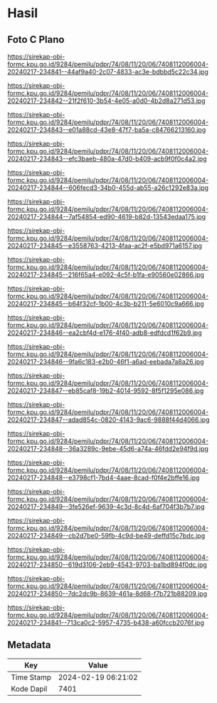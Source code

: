 # Hasil

## Foto C Plano

https://sirekap-obj-formc.kpu.go.id/9284/pemilu/pdpr/74/08/11/20/06/7408112006004-20240217-234841--44af9a40-2c07-4833-ac3e-bdbbd5c22c34.jpg

https://sirekap-obj-formc.kpu.go.id/9284/pemilu/pdpr/74/08/11/20/06/7408112006004-20240217-234842--21f2f610-3b54-4e05-a0d0-4b2d8a271d53.jpg

https://sirekap-obj-formc.kpu.go.id/9284/pemilu/pdpr/74/08/11/20/06/7408112006004-20240217-234843--e01a88cd-43e8-47f7-ba5a-c84766213160.jpg

https://sirekap-obj-formc.kpu.go.id/9284/pemilu/pdpr/74/08/11/20/06/7408112006004-20240217-234843--efc3baeb-480a-47d0-b409-acb9f0f0c4a2.jpg

https://sirekap-obj-formc.kpu.go.id/9284/pemilu/pdpr/74/08/11/20/06/7408112006004-20240217-234844--606fecd3-34b0-455d-ab55-a26c1292e83a.jpg

https://sirekap-obj-formc.kpu.go.id/9284/pemilu/pdpr/74/08/11/20/06/7408112006004-20240217-234844--7af54854-ed90-4619-b82d-13543edaa175.jpg

https://sirekap-obj-formc.kpu.go.id/9284/pemilu/pdpr/74/08/11/20/06/7408112006004-20240217-234845--e3558763-4213-4faa-ac2f-e5bd971a6157.jpg

https://sirekap-obj-formc.kpu.go.id/9284/pemilu/pdpr/74/08/11/20/06/7408112006004-20240217-234845--216f65a4-e092-4c5f-b1fa-e90560e02866.jpg

https://sirekap-obj-formc.kpu.go.id/9284/pemilu/pdpr/74/08/11/20/06/7408112006004-20240217-234845--b64f32cf-1b00-4c3b-b211-5e6010c9a666.jpg

https://sirekap-obj-formc.kpu.go.id/9284/pemilu/pdpr/74/08/11/20/06/7408112006004-20240217-234846--ea2cbf4d-e176-4f40-adb8-edfdcd1f62b9.jpg

https://sirekap-obj-formc.kpu.go.id/9284/pemilu/pdpr/74/08/11/20/06/7408112006004-20240217-234846--9fa6c183-e2b0-46f1-a6ad-eebada7a8a26.jpg

https://sirekap-obj-formc.kpu.go.id/9284/pemilu/pdpr/74/08/11/20/06/7408112006004-20240217-234847--eb85caf8-19b2-4014-9592-8f5f1295e086.jpg

https://sirekap-obj-formc.kpu.go.id/9284/pemilu/pdpr/74/08/11/20/06/7408112006004-20240217-234847--adad854c-0820-4143-9ac6-9888f44d4066.jpg

https://sirekap-obj-formc.kpu.go.id/9284/pemilu/pdpr/74/08/11/20/06/7408112006004-20240217-234848--36a3289c-9ebe-45d6-a74a-46fdd2e94f9d.jpg

https://sirekap-obj-formc.kpu.go.id/9284/pemilu/pdpr/74/08/11/20/06/7408112006004-20240217-234848--e3798cf1-7bd4-4aae-8cad-f0f4e2bffe16.jpg

https://sirekap-obj-formc.kpu.go.id/9284/pemilu/pdpr/74/08/11/20/06/7408112006004-20240217-234849--3fe526ef-9639-4c3d-8c4d-6af704f3b7b7.jpg

https://sirekap-obj-formc.kpu.go.id/9284/pemilu/pdpr/74/08/11/20/06/7408112006004-20240217-234849--cb2d7be0-59fb-4c9d-be49-deffd15c7bdc.jpg

https://sirekap-obj-formc.kpu.go.id/9284/pemilu/pdpr/74/08/11/20/06/7408112006004-20240217-234850--619d3106-2eb9-4543-9703-ba1bd894f0dc.jpg

https://sirekap-obj-formc.kpu.go.id/9284/pemilu/pdpr/74/08/11/20/06/7408112006004-20240217-234850--7dc2dc9b-8639-461a-8d68-f7b721b88209.jpg

https://sirekap-obj-formc.kpu.go.id/9284/pemilu/pdpr/74/08/11/20/06/7408112006004-20240217-234841--713ca0c2-5957-4735-b438-a60fccb2076f.jpg


## Metadata

| Key        | Value               |
| ---------- | ------------------- |
| Time Stamp | 2024-02-19 06:21:02 |
| Kode Dapil | 7401                |



